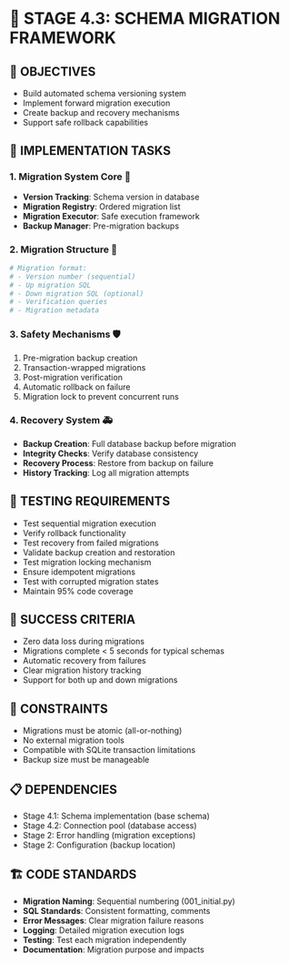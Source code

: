 # 🔄 STAGE 4.3: SCHEMA MIGRATION FRAMEWORK

## 📝 OBJECTIVES
- Build automated schema versioning system
- Implement forward migration execution
- Create backup and recovery mechanisms
- Support safe rollback capabilities

## 🔧 IMPLEMENTATION TASKS

### 1. Migration System Core 🎯
- **Version Tracking**: Schema version in database
- **Migration Registry**: Ordered migration list
- **Migration Executor**: Safe execution framework
- **Backup Manager**: Pre-migration backups

### 2. Migration Structure 📁
```python
# Migration format:
# - Version number (sequential)
# - Up migration SQL
# - Down migration SQL (optional)
# - Verification queries
# - Migration metadata
```

### 3. Safety Mechanisms 🛡️
1. Pre-migration backup creation
2. Transaction-wrapped migrations
3. Post-migration verification
4. Automatic rollback on failure
5. Migration lock to prevent concurrent runs

### 4. Recovery System 🚑
- **Backup Creation**: Full database backup before migration
- **Integrity Checks**: Verify database consistency
- **Recovery Process**: Restore from backup on failure
- **History Tracking**: Log all migration attempts

## 🧪 TESTING REQUIREMENTS
- Test sequential migration execution
- Verify rollback functionality
- Test recovery from failed migrations
- Validate backup creation and restoration
- Test migration locking mechanism
- Ensure idempotent migrations
- Test with corrupted migration states
- Maintain 95% code coverage

## 🎯 SUCCESS CRITERIA
- Zero data loss during migrations
- Migrations complete < 5 seconds for typical schemas
- Automatic recovery from failures
- Clear migration history tracking
- Support for both up and down migrations

## 🚫 CONSTRAINTS
- Migrations must be atomic (all-or-nothing)
- No external migration tools
- Compatible with SQLite transaction limitations
- Backup size must be manageable

## 📋 DEPENDENCIES
- Stage 4.1: Schema implementation (base schema)
- Stage 4.2: Connection pool (database access)
- Stage 2: Error handling (migration exceptions)
- Stage 2: Configuration (backup location)

## 🏗️ CODE STANDARDS
- **Migration Naming**: Sequential numbering (001_initial.py)
- **SQL Standards**: Consistent formatting, comments
- **Error Messages**: Clear migration failure reasons
- **Logging**: Detailed migration execution logs
- **Testing**: Test each migration independently
- **Documentation**: Migration purpose and impacts